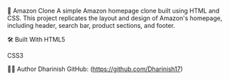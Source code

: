 🛒 Amazon Clone
A simple Amazon homepage clone built using HTML and CSS. This project replicates the layout and design of Amazon's homepage, including header, search bar, product sections, and footer.

🛠️ Built With
HTML5

CSS3

👨‍💻 Author
Dharinish
GitHub: (https://github.com/Dharinish17)